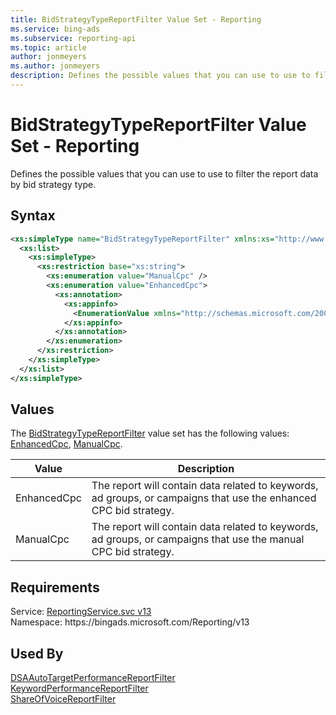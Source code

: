 ```yaml
---
title: BidStrategyTypeReportFilter Value Set - Reporting
ms.service: bing-ads
ms.subservice: reporting-api
ms.topic: article
author: jonmeyers
ms.author: jonmeyers
description: Defines the possible values that you can use to use to filter the report data by bid strategy type.
---
```

# BidStrategyTypeReportFilter Value Set - Reporting
Defines the possible values that you can use to use to filter the report data by bid strategy type.

## Syntax
```xml
<xs:simpleType name="BidStrategyTypeReportFilter" xmlns:xs="http://www.w3.org/2001/XMLSchema">
  <xs:list>
    <xs:simpleType>
      <xs:restriction base="xs:string">
        <xs:enumeration value="ManualCpc" />
        <xs:enumeration value="EnhancedCpc">
          <xs:annotation>
            <xs:appinfo>
              <EnumerationValue xmlns="http://schemas.microsoft.com/2003/10/Serialization/">16</EnumerationValue>
            </xs:appinfo>
          </xs:annotation>
        </xs:enumeration>
      </xs:restriction>
    </xs:simpleType>
  </xs:list>
</xs:simpleType>
```

## <a name="values"></a>Values

The [BidStrategyTypeReportFilter](bidstrategytypereportfilter.md) value set has the following values: [EnhancedCpc](#enhancedcpc), [ManualCpc](#manualcpc).

|Value|Description|
|-----------|---------------|
|<a name="enhancedcpc"></a>EnhancedCpc|The report will contain data related to keywords, ad groups, or campaigns that use the enhanced CPC bid strategy.|
|<a name="manualcpc"></a>ManualCpc|The report will contain data related to keywords, ad groups, or campaigns that use the manual CPC bid strategy.|

## Requirements
Service: [ReportingService.svc v13](https://reporting.api.bingads.microsoft.com/Api/Advertiser/Reporting/v13/ReportingService.svc)  
Namespace: https\://bingads.microsoft.com/Reporting/v13  

## Used By
[DSAAutoTargetPerformanceReportFilter](dsaautotargetperformancereportfilter.md)  
[KeywordPerformanceReportFilter](keywordperformancereportfilter.md)  
[ShareOfVoiceReportFilter](shareofvoicereportfilter.md)  

